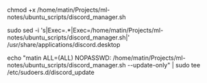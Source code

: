 chmod +x /home/matin/Projects/ml-notes/ubuntu_scripts/discord_manager.sh

sudo sed -i 's|Exec=.*|Exec=/home/matin/Projects/ml-notes/ubuntu_scripts/discord_manager.sh|' /usr/share/applications/discord.desktop


echo "matin ALL=(ALL) NOPASSWD: /home/matin/Projects/ml-notes/ubuntu_scripts/discord_manager.sh --update-only" | sudo tee /etc/sudoers.d/discord_update

